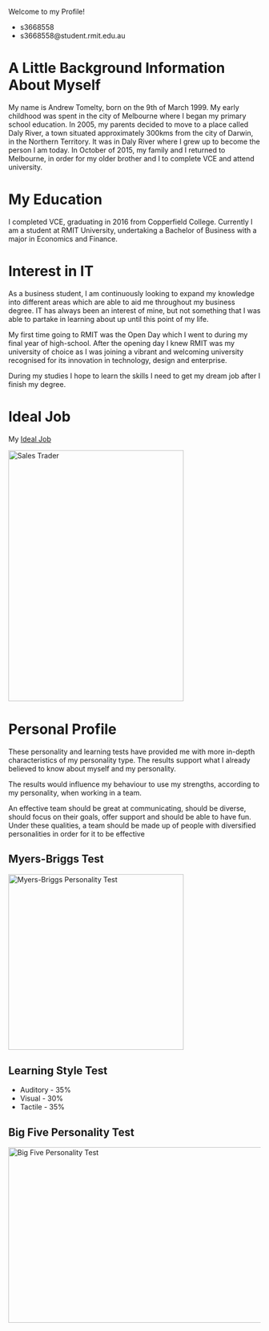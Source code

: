 Welcome to my Profile!
  
<ul> 
  <li>s3668558</li>
  <li>s3668558@student.rmit.edu.au</li>
  </ul>

<h1>A Little Background Information About Myself</h1>
<p>My name is Andrew Tomelty, born on the 9th of March 1999. My early childhood was spent in the city of Melbourne where I began my primary school education. In 2005, my parents decided to move to a place called Daly River, a town situated approximately 300kms from the city of Darwin, in the Northern Territory. It was in Daly River where I grew up to become the person I am today. In October of 2015, my family and I returned to Melbourne, in order for my older brother and I to complete VCE and attend university.</p>
  
<h1>My Education</h1> 

<p>I completed VCE, graduating in 2016 from Copperfield College. Currently I am a student at RMIT University, undertaking a Bachelor of Business with a major in Economics and Finance.</p>
  
<h1>Interest in IT</h1>
 
<p>As a business student, I am continuously looking to expand my knowledge into different areas which are able to aid me throughout my business degree. IT has always been an interest of mine, but not something that I was able to partake in learning about up until this point of my life.</p>

<p>My first time going to RMIT was the Open Day which I went to during my final year of high-school. After the opening day I knew RMIT was my university of choice as I was joining a vibrant and welcoming university recognised for its innovation in technology, design and enterprise.</p>

<p>During my studies I hope to learn the skills I need to get my dream job after I finish my degree. </p>

<h1>Ideal Job</h1>

<p>My <a href="https://www.seek.com.au/job/39678991?searchrequesttoken=2fbf6d0e-962f-456e-ac95-84869d6a5baf&type=standout">Ideal Job</a></p>

<p><img src="https://user-images.githubusercontent.com/53844491/63185964-980f0e00-c09e-11e9-978c-00203d2890ee.png" alt="Sales Trader" width="350" height="500"></p>

<h1>Personal Profile</h1>

<p>These personality and learning tests have provided me with more in-depth characteristics of my personality type. The results support what I already believed to know about myself and my personality.</p>

<p>The results would influence my behaviour to use my strengths, according to my personality, when working in a team.</p>

<p>An effective team should be great at communicating, should be diverse, should focus on their goals, offer support and should be able to have fun. Under these qualities, a team should be made up of people with diversified personalities in order for it to be effective</p>
  
<h2>Myers-Briggs Test</h2>
<p><img src="https://user-images.githubusercontent.com/53844491/63213390-45415f00-c14f-11e9-997d-7fe2497562b3.png" alt="Myers-Briggs Personality Test" width="350" height="350"></p>


<h2>Learning Style Test</h2>
<p><The Learning Style Test scores were as followes:</p>
<ul>
  <li>Auditory - 35%
  <li>Visual - 30%
  <li>Tactile - 35%</li>
  </ul>

<h2>Big Five Personality Test</h2>
<p><img src="https://user-images.githubusercontent.com/53844491/63213682-a74f9380-c152-11e9-9888-fc7e5821c090.png" alt="Big Five Personality Test" width="750" height="350"></p>

